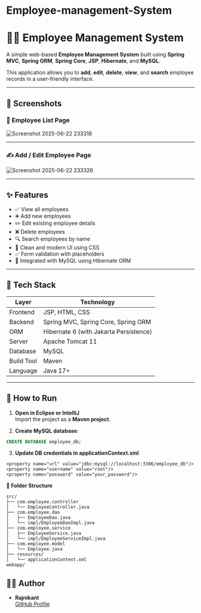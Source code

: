 # Employee-management-System
# 🧑‍💼 Employee Management System

A simple web-based **Employee Management System** built using **Spring MVC**, **Spring ORM**, **Spring Core**, **JSP**, **Hibernate**, and **MySQL**.

This application allows you to **add**, **edit**, **delete**, **view**, and **search** employee records in a user-friendly interface.

---

## 📸 Screenshots

### 🧾 Employee List Page  
![Screenshot 2025-06-22 233318](https://github.com/user-attachments/assets/227327b9-08b1-414e-baac-24a135dd7f2a)

---

### ✍️ Add / Edit Employee Page  
![Screenshot 2025-06-22 233326](https://github.com/user-attachments/assets/a921036f-3f58-4326-af29-08773917b74b)


---



## ✨ Features

- ✅ View all employees
- ➕ Add new employees
- ✏️ Edit existing employee details
- ❌ Delete employees
- 🔍 Search employees by name
- 🧼 Clean and modern UI using CSS
- ✅ Form validation with placeholders
- 💾 Integrated with MySQL using Hibernate ORM

---

## 🧰 Tech Stack

| Layer           | Technology                        |
|----------------|-----------------------------------|
| Frontend        | JSP, HTML, CSS                    |
| Backend         | Spring MVC, Spring Core, Spring ORM |
| ORM             | Hibernate 6 (with Jakarta Persistence) |
| Server          | Apache Tomcat 11                  |
| Database        | MySQL                             |
| Build Tool      | Maven                             |
| Language        | Java 17+                          |

---

   ## 🚀 How to Run

1. **Open in Eclipse or IntelliJ**  
   Import the project as a **Maven project**.

2. **Create MySQL database**:
 ```sql
CREATE DATABASE employee_db;
```
3. **Update DB credentials in applicationContext.xml**
 ```
<property name="url" value="jdbc:mysql://localhost:3306/employee_db"/>
<property name="username" value="root"/>
<property name="password" value="your_password"/>

 ```
**📂 Folder Structure**
```
src/
├── com.employee.controller
│   └── EmployeeController.java
├── com.employee.dao
│   ├── EmployeeDao.java
│   └── impl/EmployeeDaoImpl.java
├── com.employee.service
│   ├── EmployeeService.java
│   └── impl/EmployeeServiceImpl.java
├── com.employee.model
│   └── Employee.java
├── resources/
│   └── applicationContext.xml
webapp/

```

## 🙋‍♂️ Author

- **Rajnikant**  
  [GitHub Profile](https://github.com/rajni2209)
